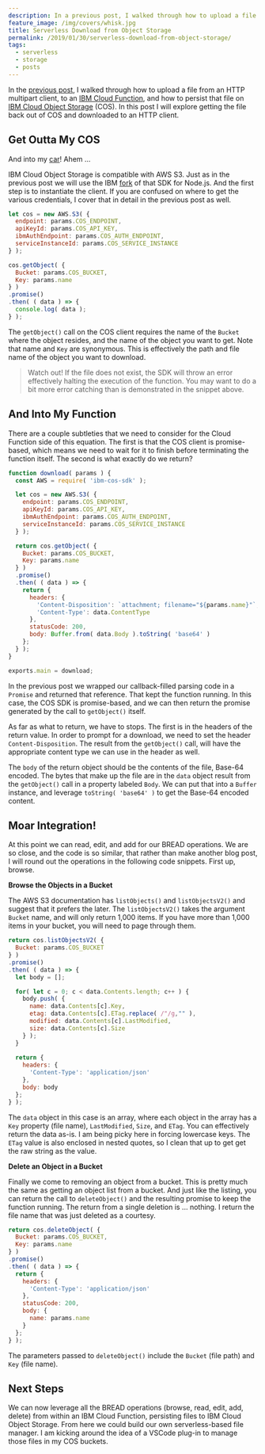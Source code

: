 ```yaml
---
description: In a previous post, I walked through how to upload a file to an IBM Cloud Function. In this post, we will get it back out, and download it to an HTTP client.
feature_image: /img/covers/whisk.jpg
title: Serverless Download from Object Storage
permalink: /2019/01/30/serverless-download-from-object-storage/
tags:
  - serverless
  - storage
  - posts
---
```


In the [previous post](/2019/01/23/upload-files-to/), I walked through how to upload a file from an HTTP multipart client, to an [IBM Cloud Function](https://console.bluemix.net/openwhisk/), and how to persist that file on [IBM Cloud Object Storage](https://www.ibm.com/cloud/object-storage) (COS). In this post I will explore getting the file back out of COS and downloaded to an HTTP client.

## Get Outta My COS

And into my [car](https://www.youtube.com/watch?v=zNgcYGgtf8M)! Ahem ...

IBM Cloud Object Storage is compatible with AWS S3. Just as in the previous post we will use the IBM [fork](https://github.com/ibm/ibm-cos-sdk-js) of that SDK for Node.js. And the first step is to instantiate the client. If you are confused on where to get the various credentials, I cover that in detail in the previous post as well.

``` js
let cos = new AWS.S3( {
  endpoint: params.COS_ENDPOINT,
  apiKeyId: params.COS_API_KEY,
  ibmAuthEndpoint: params.COS_AUTH_ENDPOINT,
  serviceInstanceId: params.COS_SERVICE_INSTANCE
} );

cos.getObject( {
  Bucket: params.COS_BUCKET,
  Key: params.name
} )
.promise()
.then( ( data ) => {
  console.log( data );
} );
```
    
The `getObject()` call on the COS client requires the name of the `Bucket` where the object resides, and the name of the object you want to get. Note that name and `Key` are synonymous. This is effectively the path and file name of the object you want to download.

> Watch out! If the file does not exist, the SDK will throw an error effectively halting the execution of the function. You may want to do a bit more error catching than is demonstrated in the snippet above.

## And Into My Function

There are a couple subtleties that we need to consider for the Cloud Function side of this equation. The first is that the COS client is promise-based, which means we need to wait for it to finish before terminating the function itself. The second is what exactly do we return?

``` js
function download( params ) {
  const AWS = require( 'ibm-cos-sdk' );

  let cos = new AWS.S3( {
    endpoint: params.COS_ENDPOINT,
    apiKeyId: params.COS_API_KEY,
    ibmAuthEndpoint: params.COS_AUTH_ENDPOINT,
    serviceInstanceId: params.COS_SERVICE_INSTANCE
  } );

  return cos.getObject( {
    Bucket: params.COS_BUCKET, 
    Key: params.name
  } )
  .promise()
  .then( ( data ) => {
    return {
      headers: { 
        'Content-Disposition': `attachment; filename="${params.name}"`,
        'Content-Type': data.ContentType 
      },
      statusCode: 200,
      body: Buffer.from( data.Body ).toString( 'base64' )
    }; 
  } );
}

exports.main = download;
```

In the previous post we wrapped our callback-filled parsing code in a `Promise` and returned that reference. That kept the function running. In this case, the COS SDK is promise-based, and we can then return the promise generated by the call to `getObject()` itself.

As far as what to return, we have to stops. The first is in the headers of the return value. In order to prompt for a download, we need to set the header `Content-Disposition`. The result from the `getObject()` call, will have the appropriate content type we can use in the header as well.

The `body` of the return object should be the contents of the file, Base-64 encoded. The bytes that make up the file are in the `data` object result from the `getObject()` call in a property labeled `Body`. We can put that into a `Buffer` instance, and leverage `toString( 'base64' )` to get the Base-64 encoded content.

## Moar Integration!

At this point we can read, edit, and add for our BREAD operations. We are so close, and the code is so similar, that rather than make another blog post, I will round out the operations in the following code snippets. First up, browse.

**Browse the Objects in a Bucket**

The AWS S3 documentation has `listObjects()` and `listObjectsV2()` and suggest that it prefers the later. The `listObjectsV2()` takes the argument `Bucket` name, and will only return 1,000 items. If you have more than 1,000 items in your bucket, you will need to page through them.

``` js
return cos.listObjectsV2( {
  Bucket: params.COS_BUCKET
} )
.promise()
.then( ( data ) => {
  let body = [];

  for( let c = 0; c < data.Contents.length; c++ ) {
    body.push( {
      name: data.Contents[c].Key,
      etag: data.Contents[c].ETag.replace( /"/g,"" ),
      modified: data.Contents[c].LastModified,
      size: data.Contents[c].Size
    } );
  }
  
  return {
    headers: {
      'Content-Type': 'application/json'          
    },
    body: body
  };      
} );
```    

The `data` object in this case is an array, where each object in the array has a `Key` property (file name), `LastModified`, `Size`, and `ETag`. You can effectively return the data as-is. I am being picky here in forcing lowercase keys. The `ETag` value is also enclosed in nested quotes, so I clean that up to get get the raw string as the value.

**Delete an Object in a Bucket**

Finally we come to removing an object from a bucket. This is pretty much the same as getting an object list from a bucket. And just like the listing, you can return the call to `deleteObject()` and the resulting promise to keep the function running. The return from a single deletion is ... nothing. I return the file name that was just deleted as a courtesy.

``` js
return cos.deleteObject( {
  Bucket: params.COS_BUCKET,
  Key: params.name
} )
.promise()
.then( ( data ) => {
  return {
    headers: {
      'Content-Type': 'application/json'
    },
    statusCode: 200,
    body: {
      name: params.name
    }
  };
} );
```

The parameters passed to `deleteObject()` include the `Bucket` (file path) and `Key` (file name).

## Next Steps

We can now leverage all the BREAD operations (browse, read, edit, add, delete) from within an IBM Cloud Function, persisting files to IBM Cloud Object Storage. From here we could build our own serverless-based file manager. I am kicking around the idea of a VSCode plug-in to manage those files in my COS buckets.
